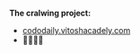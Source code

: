 **The cralwing project:**

- [cododaily.vitoshacadely.com](https://codedaily.vitoshacademy.com/scraping-a-web-site-up-to-the-n-th-level-with-python/)
- :frog::cactus::snake::cool:
